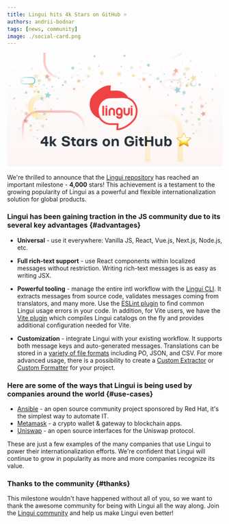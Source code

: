 ```yaml
---
title: Lingui hits 4k Stars on GitHub ⭐
authors: andrii-bodnar
tags: [news, community]
image: ./social-card.png
---
```


![social-card image](./social-card.png)

We're thrilled to announce that the [Lingui repository](https://github.com/lingui/js-lingui) has reached an important milestone - **4,000** stars! This achievement is a testament to the growing popularity of Lingui as a powerful and flexible internationalization solution for global products.

<!--truncate-->

### Lingui has been gaining traction in the JS community due to its several key advantages {#advantages}

- **Universal** - use it everywhere: Vanilla JS, React, Vue.js, Next.js, Node.js, etc.

- **Full rich-text support** - use React components within localized messages without restriction. Writing rich-text messages is as easy as writing JSX.

- **Powerful tooling** - manage the entire intl workflow with the [Lingui CLI](https://lingui.dev/ref/cli). It extracts messages from source code, validates messages coming from translators, and many more. Use the [ESLint plugin](https://lingui.dev/ref/eslint-plugin) to find common Lingui usage errors in your code. In addition, for Vite users, we have the [Vite plugin](https://lingui.dev/ref/vite-plugin) which compiles Lingui catalogs on the fly and provides additional configuration needed for Vite.

- **Customization** - integrate Lingui with your existing workflow. It supports both message keys and auto-generated messages. Translations can be stored in a [variety of file formats](https://lingui.dev/ref/catalog-formats) including PO, JSON, and CSV. For more advanced usage, there is a possibility to create a [Custom Extractor](https://lingui.dev/guides/custom-extractor) or [Custom Formatter](https://lingui.dev/guides/custom-formatter) for your project.

### Here are some of the ways that Lingui is being used by companies around the world {#use-cases}

- [Ansible](https://github.com/ansible/awx) - an open source community project sponsored by Red Hat, it's the simplest way to automate IT.
- [Metamask](https://github.com/MetaMask/snaps-directory) - a crypto wallet & gateway to blockchain apps.
- [Uniswap](https://github.com/Uniswap/interface) - an open source interfaces for the Uniswap protocol.

These are just a few examples of the many companies that use Lingui to power their internationalization efforts. We're confident that Lingui will continue to grow in popularity as more and more companies recognize its value.

### Thanks to the community {#thanks}

This milestone wouldn't have happened without all of you, so we want to thank the awesome community for being with Lingui all the way along. Join the [Lingui community](https://lingui.dev/misc/community) and help us make Lingui even better!
